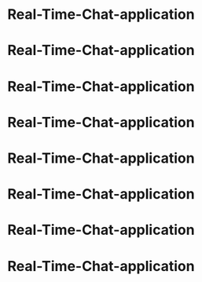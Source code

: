 # Real-Time-Chat-application
# Real-Time-Chat-application
# Real-Time-Chat-application
# Real-Time-Chat-application
# Real-Time-Chat-application
# Real-Time-Chat-application
# Real-Time-Chat-application
# Real-Time-Chat-application
